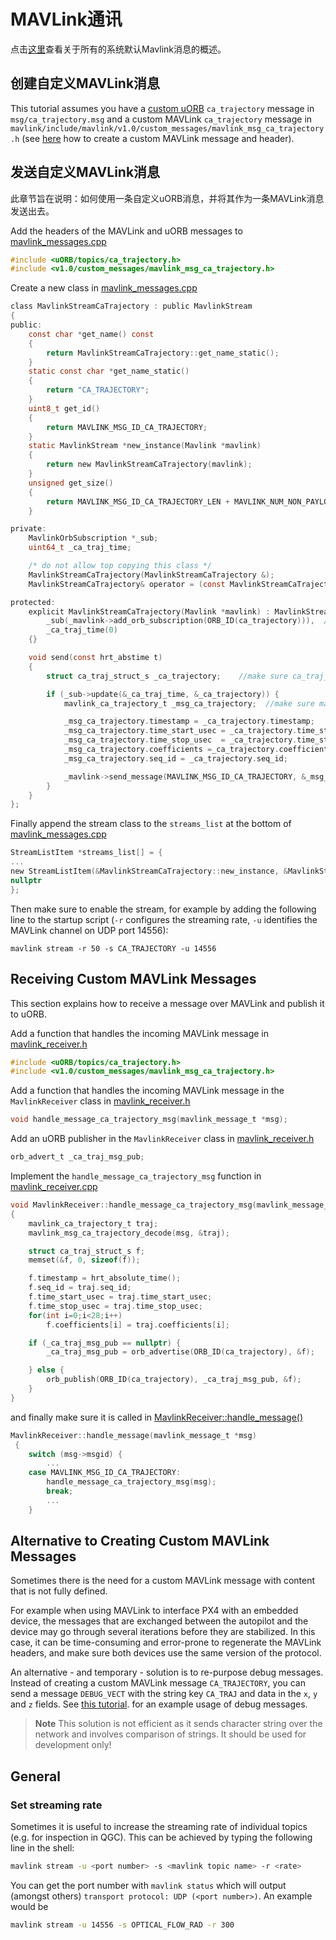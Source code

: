 # MAVLink通讯

点击[这里](https://mavlink.io/en/messages/)查看关于所有的系统默认Mavlink消息的概述。

## 创建自定义MAVLink消息

This tutorial assumes you have a [custom uORB](../middleware/uorb.md) `ca_trajectory` message in `msg/ca_trajectory.msg` and a custom MAVLink `ca_trajectory` message in `mavlink/include/mavlink/v1.0/custom_messages/mavlink_msg_ca_trajectory.h` (see [here](http://qgroundcontrol.org/mavlink/create_new_mavlink_message) how to create a custom MAVLink message and header).

## 发送自定义MAVLink消息

此章节旨在说明：如何使用一条自定义uORB消息，并将其作为一条MAVLink消息发送出去。

Add the headers of the MAVLink and uORB messages to [mavlink_messages.cpp](https://github.com/PX4/Firmware/blob/master/src/modules/mavlink/mavlink_messages.cpp)

```C
#include <uORB/topics/ca_trajectory.h>
#include <v1.0/custom_messages/mavlink_msg_ca_trajectory.h>
```

Create a new class in [mavlink_messages.cpp](https://github.com/PX4/Firmware/blob/master/src/modules/mavlink/mavlink_messages.cpp#L2193)

```C
class MavlinkStreamCaTrajectory : public MavlinkStream
{
public:
    const char *get_name() const
    {
        return MavlinkStreamCaTrajectory::get_name_static();
    }
    static const char *get_name_static()
    {
        return "CA_TRAJECTORY";
    }
    uint8_t get_id()
    {
        return MAVLINK_MSG_ID_CA_TRAJECTORY;
    }
    static MavlinkStream *new_instance(Mavlink *mavlink)
    {
        return new MavlinkStreamCaTrajectory(mavlink);
    }
    unsigned get_size()
    {
        return MAVLINK_MSG_ID_CA_TRAJECTORY_LEN + MAVLINK_NUM_NON_PAYLOAD_BYTES;
    }

private:
    MavlinkOrbSubscription *_sub;
    uint64_t _ca_traj_time;

    /* do not allow top copying this class */
    MavlinkStreamCaTrajectory(MavlinkStreamCaTrajectory &);
    MavlinkStreamCaTrajectory& operator = (const MavlinkStreamCaTrajectory &);

protected:
    explicit MavlinkStreamCaTrajectory(Mavlink *mavlink) : MavlinkStream(mavlink),
        _sub(_mavlink->add_orb_subscription(ORB_ID(ca_trajectory))),  // make sure you enter the name of your uORB topic here
        _ca_traj_time(0)
    {}

    void send(const hrt_abstime t)
    {
        struct ca_traj_struct_s _ca_trajectory;    //make sure ca_traj_struct_s is the definition of your uORB topic

        if (_sub->update(&_ca_traj_time, &_ca_trajectory)) {
            mavlink_ca_trajectory_t _msg_ca_trajectory;  //make sure mavlink_ca_trajectory_t is the definition of your custom MAVLink message

            _msg_ca_trajectory.timestamp = _ca_trajectory.timestamp;
            _msg_ca_trajectory.time_start_usec = _ca_trajectory.time_start_usec;
            _msg_ca_trajectory.time_stop_usec  = _ca_trajectory.time_stop_usec;
            _msg_ca_trajectory.coefficients =_ca_trajectory.coefficients;
            _msg_ca_trajectory.seq_id = _ca_trajectory.seq_id;

            _mavlink->send_message(MAVLINK_MSG_ID_CA_TRAJECTORY, &_msg_ca_trajectory);
        }
    }
};
```

Finally append the stream class to the `streams_list` at the bottom of [mavlink_messages.cpp](https://github.com/PX4/Firmware/blob/master/src/modules/mavlink/mavlink_messages.cpp)

```C
StreamListItem *streams_list[] = {
...
new StreamListItem(&MavlinkStreamCaTrajectory::new_instance, &MavlinkStreamCaTrajectory::get_name_static),
nullptr
};
```

Then make sure to enable the stream, for example by adding the following line to the startup script (`-r` configures the streaming rate, `-u` identifies the MAVLink channel on UDP port 14556):

    mavlink stream -r 50 -s CA_TRAJECTORY -u 14556
    

## Receiving Custom MAVLink Messages

This section explains how to receive a message over MAVLink and publish it to uORB.

Add a function that handles the incoming MAVLink message in [mavlink_receiver.h](https://github.com/PX4/Firmware/blob/master/src/modules/mavlink/mavlink_receiver.h#L77)

```C
#include <uORB/topics/ca_trajectory.h>
#include <v1.0/custom_messages/mavlink_msg_ca_trajectory.h>
```

Add a function that handles the incoming MAVLink message in the `MavlinkReceiver` class in [mavlink_receiver.h](https://github.com/PX4/Firmware/blob/master/src/modules/mavlink/mavlink_receiver.h#L140)

```C
void handle_message_ca_trajectory_msg(mavlink_message_t *msg);
```

Add an uORB publisher in the `MavlinkReceiver` class in [mavlink_receiver.h](https://github.com/PX4/Firmware/blob/master/src/modules/mavlink/mavlink_receiver.h#L195)

```C
orb_advert_t _ca_traj_msg_pub;
```

Implement the `handle_message_ca_trajectory_msg` function in [mavlink_receiver.cpp](https://github.com/PX4/Firmware/blob/master/src/modules/mavlink/mavlink_receiver.cpp)

```C
void MavlinkReceiver::handle_message_ca_trajectory_msg(mavlink_message_t *msg)
{
    mavlink_ca_trajectory_t traj;
    mavlink_msg_ca_trajectory_decode(msg, &traj);

    struct ca_traj_struct_s f;
    memset(&f, 0, sizeof(f));

    f.timestamp = hrt_absolute_time();
    f.seq_id = traj.seq_id;
    f.time_start_usec = traj.time_start_usec;
    f.time_stop_usec = traj.time_stop_usec;
    for(int i=0;i<28;i++)
        f.coefficients[i] = traj.coefficients[i];

    if (_ca_traj_msg_pub == nullptr) {
        _ca_traj_msg_pub = orb_advertise(ORB_ID(ca_trajectory), &f);

    } else {
        orb_publish(ORB_ID(ca_trajectory), _ca_traj_msg_pub, &f);
    }
}
```

and finally make sure it is called in [MavlinkReceiver::handle_message()](https://github.com/PX4/Firmware/blob/master/src/modules/mavlink/mavlink_receiver.cpp#L228)

```C
MavlinkReceiver::handle_message(mavlink_message_t *msg)
 {
    switch (msg->msgid) {
        ...
    case MAVLINK_MSG_ID_CA_TRAJECTORY:
        handle_message_ca_trajectory_msg(msg);
        break;
        ...
    }
```

## Alternative to Creating Custom MAVLink Messages

Sometimes there is the need for a custom MAVLink message with content that is not fully defined.

For example when using MAVLink to interface PX4 with an embedded device, the messages that are exchanged between the autopilot and the device may go through several iterations before they are stabilized. In this case, it can be time-consuming and error-prone to regenerate the MAVLink headers, and make sure both devices use the same version of the protocol.

An alternative - and temporary - solution is to re-purpose debug messages. Instead of creating a custom MAVLink message `CA_TRAJECTORY`, you can send a message `DEBUG_VECT` with the string key `CA_TRAJ` and data in the `x`, `y` and `z` fields. See [this tutorial](../debug/debug_values.md). for an example usage of debug messages.

> **Note** This solution is not efficient as it sends character string over the network and involves comparison of strings. It should be used for development only!

## General

### Set streaming rate

Sometimes it is useful to increase the streaming rate of individual topics (e.g. for inspection in QGC). This can be achieved by typing the following line in the shell:

```sh
mavlink stream -u <port number> -s <mavlink topic name> -r <rate>
```

You can get the port number with `mavlink status` which will output (amongst others) `transport protocol: UDP (<port number>)`. An example would be

```sh
mavlink stream -u 14556 -s OPTICAL_FLOW_RAD -r 300
```